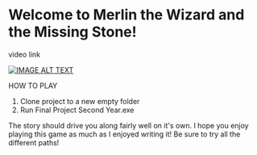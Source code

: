 <h1>Welcome to Merlin the Wizard and the Missing Stone!</h1>


video link

[![IMAGE ALT TEXT](http://img.youtube.com/vi/T51Qr1YIjSw/0.jpg)](http://www.youtube.com/watch?v=T51Qr1YIjSw "Video Title")



HOW TO PLAY

1. Clone project to a new empty folder
2. Run Final Project Second Year.exe


The story should drive you along fairly well on it's own.
I hope you enjoy playing this game as much as I enjoyed writing it! Be sure to try all the different paths!
